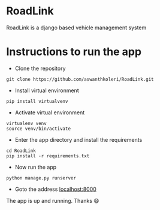 # RoadLink
RoadLink is a django based vehicle management system

# Instructions to run the app 

- Clone the repository 

```
git clone https://github.com/aswanthkoleri/RoadLink.git
```
- Install virtual environment

```
pip install virtualvenv
```

- Activate virtual environment

```
virtualenv venv
source venv/bin/activate
```

- Enter the app directory and install the requirements

```
cd RoadLink
pip install -r requirements.txt
```
- Now run the app 

```
python manage.py runserver
```
- Goto the address [localhost:8000](http://localhost:8000/account/login)

The app is up and running. Thanks :smile:
